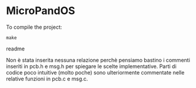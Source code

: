 # MicroPandOS

To compile the project:

```
make
```
readme

Non è stata inserita nessuna relazione perchè pensiamo bastino i commenti inseriti in pcb.h e msg.h per spiegare le scelte implementative. Parti di codice poco intuitive (molto poche) sono ulteriormente commentate nelle relative funzioni in pcb.c e msg.c.
